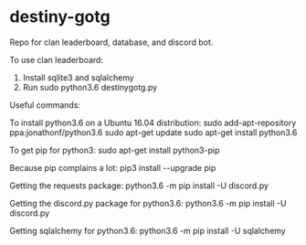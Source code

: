 # destiny-gotg
Repo for clan leaderboard, database, and discord bot.

To use clan leaderboard:
1. Install sqlite3 and sqlalchemy
2. Run sudo python3.6 destinygotg.py

Useful commands:

To install python3.6 on a Ubuntu 16.04 distribution:
sudo add-apt-repository ppa:jonathonf/python3.6
sudo apt-get update
sudo apt-get install python3.6

To get pip for python3:
sudo apt-get install python3-pip

Because pip complains a lot:
pip3 install --upgrade pip

Getting the requests package:
python3.6 -m pip install -U discord.py

Getting the discord.py package for python3.6:
python3.6 -m pip install -U discord.py

Getting sqlalchemy for python3.6:
python3.6 -m pip install -U sqlalchemy
